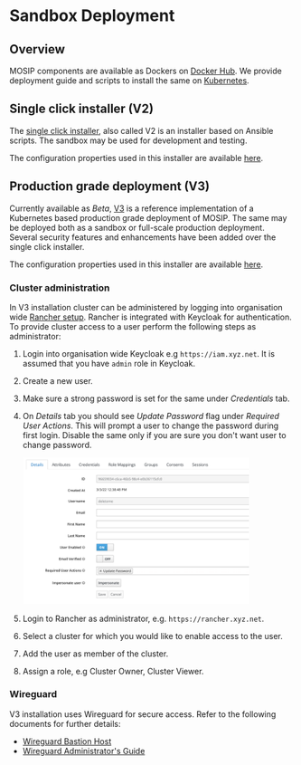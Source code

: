 # Sandbox Deployment

## Overview
MOSIP components are available as Dockers on [Docker Hub](). We provide deployment guide and scripts to install the same on [Kubernetes](https://kubernetes.io).

## Single click installer (V2)
The [single click installer](https://github.com/mosip/mosip-infra/tree/release-1.2.0/deployment/sandbox-v2), also called V2 is an installer based on Ansible scripts. The sandbox may be used for development and testing.

The configuration properties used in this installer are available [here](https://github.com/mosip/mosip-config/tree/release-1.2.0).

## Production grade deployment (V3) 
Currently available as _Beta_, [V3](https://github.com/mosip/mosip-infra/tree/release-1.2.0/deployment/v3) is a reference implementation of a Kubernetes based production grade deployment of MOSIP. The same may be deployed both as a sandbox or full-scale production deployment. Several security features and enhancements have been added over the single click installer.

The configuration properties used in this installer are available [here](https://github.com/mosip/mosip-config/tree/develop3-v3).

### Cluster administration 
In V3 installation cluster can be administered by logging into organisation wide [Rancher setup](https://github.com/mosip/mosip-infra/tree/develop/deployment/v3/rancher). Rancher is integrated with Keycloak for authentication. To provide cluster access to a user perform the following steps as administrator:
1. Login into organisation wide Keycloak e.g `https://iam.xyz.net`.  It is assumed that you have `admin` role in Keycloak.
1. Create a new user. 
1. Make sure a strong password is set for the same under _Credentials_ tab.
1. On _Details_ tab you should see _Update Password_ flag under _Required User Actions_. This will prompt a user to change the password during first login.  Disable the same only if you are sure you don't want user to change password.

    <img src="_images/keycloak-user-create.png" width="400">

1. Login to Rancher as administrator, e.g. `https://rancher.xyz.net`.
1. Select a cluster for which you would like to enable access to the user.
1. Add the user as member of the cluster.
1. Assign a role, e.g Cluster Owner, Cluster Viewer.

### Wireguard 
V3 installation uses Wireguard for secure access. Refer to the following documents for further details:
* [Wireguard Bastion Host](https://github.com/mosip/mosip-infra/blob/develop/deployment/v3/docs/wireguard-bastion.md)
* [Wireguard Administrator's Guide](https://github.com/mosip/mosip-infra/blob/develop/deployment/v3/docs/wireguard-administrators-guide.md)




